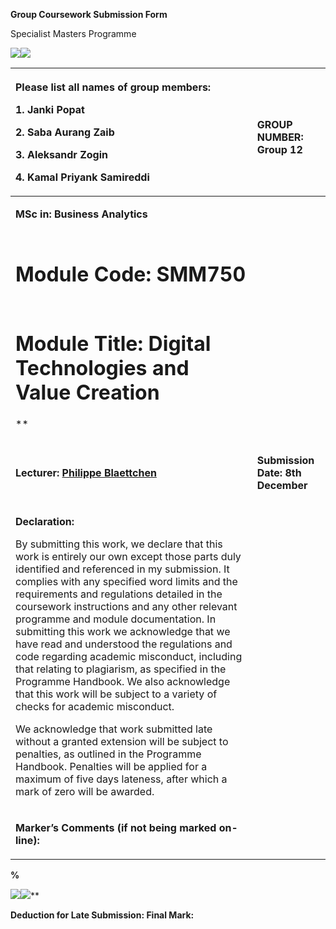 ﻿**Group Coursework Submission Form**

Specialist Masters Programme

![](Aspose.Words.28909b45-0284-49c7-a3d0-00d5e6b68658.001.png)![](Aspose.Words.28909b45-0284-49c7-a3d0-00d5e6b68658.002.jpeg)


|<p>**Please list all names of group members:** </p><p>1. Janki Popat</p><p>2. Saba Aurang Zaib</p><p>3. Aleksandr Zogin</p><p>4. Kamal Priyank Samireddi</p>|`                   `**GROUP NUMBER:** Group 12|
| :- | :- |
|<p></p><p>**MSc in: Business Analytics**</p><p></p>|
|<p><h1>**Module Code:** SMM750</h1></p><p></p><p></p>|
|<p><h1>**Module Title:** Digital Technologies and Value Creation</h1></p><p></p><p></p><p>** </p><p></p><p></p>|
|<p></p><p>**Lecturer: [Philippe Blaettchen](https://www.bayes.city.ac.uk/faculties-and-research/experts/philippe-blaettchen)**</p><p></p>|<p></p><p>**Submission Date: 8th December**</p>|
|<p>**Declaration:** </p><p>By submitting this work, we declare that this work is entirely our own except those parts duly identified and referenced in my submission. It complies with any specified word limits and the requirements and regulations detailed in the coursework instructions and any other relevant programme and module documentation. In submitting this work we acknowledge that we have read and understood the regulations and code regarding academic misconduct, including that relating to plagiarism, as specified in the Programme Handbook. We also acknowledge that this work will be subject to a variety of checks for academic misconduct. </p><p>We acknowledge that work submitted late without a granted extension will be subject to penalties, as outlined in the Programme Handbook. Penalties will be applied for a maximum of five days lateness, after which a mark of zero will be awarded.</p>|
|<p>**Marker’s Comments (if not being marked on-line):**</p><p></p><p></p><p></p><p></p><p></p><p></p><p></p><p></p><p></p><p></p><p></p><p></p><p></p><p></p>|


**%**


![](Aspose.Words.28909b45-0284-49c7-a3d0-00d5e6b68658.003.png)![](Aspose.Words.28909b45-0284-49c7-a3d0-00d5e6b68658.004.png)**								

**Deduction for Late Submission:					Final Mark:**


